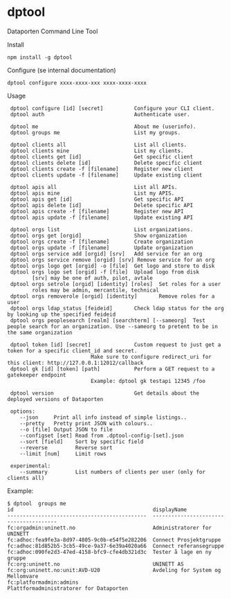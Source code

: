 # dptool

Dataporten Command Line Tool


Install

	npm install -g dptool

Configure (se internal documentation)

	dptool configure xxxx-xxxx-xxx xxxx-xxxx-xxxx


Usage 

	 dptool configure [id] [secret]          Configure your CLI client.
	 dptool auth                             Authenticate user.

	 dptool me                               About me (userinfo).
	 dptool groups me                        List my groups.

	 dptool clients all                      List all clients.
	 dptool clients mine                     List my clients.
	 dptool clients get [id]                 Get specific client
	 dptool clients delete [id]              Delete specific client
	 dptool clients create -f [filename]     Register new client
	 dptool clients update -f [filename]     Update existing client

	 dptool apis all                         List all APIs.
	 dptool apis mine                        List my APIS.
	 dptool apis get [id]                    Get specific API
	 dptool apis delete [id]                 Delete specific API
	 dptool apis create -f [filename]        Register new API
	 dptool apis update -f [filename]        Update existing API

	 dptool orgs list                        List organizations.
	 dptool orgs get [orgid]                 Show organization
	 dptool orgs create -f [filename]        Create organization
	 dptool orgs update -f [filename]        Update organization
	 dptool orgs service add [orgid] [srv]   Add service for an org
	 dptool orgs service remove [orgid] [srv] Remove service for an org
	 dptool orgs logo get [orgid] -o [file]  Get logo and store to disk
	 dptool orgs logo set [orgid] -f [file]  Upload logo from disk
	        [srv] may be one of auth, pilot, avtale 
	 dptool orgs setrole [orgid] [identity] [roles]  Set roles for a user
	        roles may be admin, mercantile, technical
	 dptool orgs removerole [orgid] [identity]       Remove roles for a user
	 dptool orgs ldap_status [feideid]       Check ldap status for the org by looking up the specified feideid
	 dptool orgs peoplesearch [realm] [searchterm] [--sameorg]  Test people search for an organization. Use --sameorg to pretent to be in the same organization

	 dptool token [id] [secret]              Custom request to just get a token for a specific client_id and secret.
	                           Make sure to configure redirect_uri for this client: http://127.0.0.1:12012/callback
	 dptool gk [id] [token] [path]           Perform a GET request to a gatekeeper endpoint
	                           Example: dptool gk testapi 12345 /foo

	 dptool version                          Get details about the deployed versions of Dataporten

	 options: 
	    --json     Print all info instead of simple listings..
	    --pretty   Pretty print JSON with colours..
	    --o [file] Output JSON to file
	    --configset [set] Read from .dptool-config-[set].json 
	    --sort [field]    Sort by specific field
	    --reverse         Reverse sort
	    --limit [num]     Limit rows

	 experimental: 
	    --summary         List numbers of clients per user (only for clients all)

Example:

	$ dptool  groups me
	id                                             displayName                            
	---------------------------------------------  ---------------------------------------
	fc:orgadmin:uninett.no                         Administratorer for UNINETT            
	fc:adhoc:fea9fe3a-8d97-4805-9c0b-e54f5e282206  Connect Prosjektgruppe                 
	fc:adhoc:81d852b5-3cb5-49ce-9a37-6e39a4020a66  Connect referansegruppe                
	fc:adhoc:090fe2d3-47ed-4158-bfc9-cfe4db321d3c  Tester å lage en ny gruppe             
	fc:org:uninett.no                              UNINETT AS                             
	fc:org:uninett.no:unit:AVD-U20                 Avdeling for System og Mellomvare      
	fc:platformadmin:admins                        Plattformadministratorer for Dataporten


